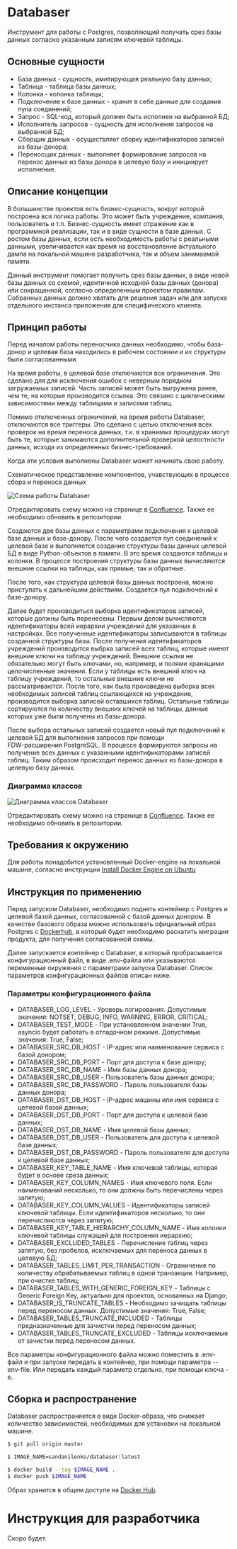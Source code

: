 # Databaser

Инструмент для работы с Postgres, позволяющий получать срез базы данных согласно указанным записям ключевой таблицы.

## Основные сущности

- База данных - сущность, имитирующая реальную базу данных;
- Таблица - таблица базы данных;
- Колонка - колонка таблицы;
- Подключение к базе данных - хранит в себе данные для создания пула соединений;
- Запрос - SQL-код, который должен быть исполнен на выбранной БД;
- Исполнитель запросов - сущность для исполнения запросов на выбранной БД;
- Сборщик данных - осуществляет сборку идентификаторов записей из базы-донора;
- Переносщик данных - выполняет формирование запросов на перенос данных из базы донора в целевую базу и инициирует исполнение.

## Описание концепции

В большинстве проектов есть бизнес-сущность, вокруг которой построена вся логика работы. Это может быть учреждение, 
компания, пользователь и т.п. Бизнес-сущность имеет отражение как в программной реализации, так и в виде сущности в 
базе данных. С ростом базы данных, если есть необходимость работы с реальными данными, увеличивается как время на 
восстановление актуального дампа на локальной машине разработчика, так и объем занимаемой памяти. 

Данный инструмент помогает получить срез базы данных, в виде новой базы данных со схемой, идентичной исходной базы 
данных (донора) или сокращенной, согласно определенным проектом правилам. Собранных данных должно хватать для решения 
задач или для запуска отдельного инстанса приложения для специфического клиента.

## Принцип работы

Перед началом работы переносчика данных необходимо, чтобы база-донор и целевая база находились в рабочем состоянии и их 
структуры были согласованными.

На время работы, в целевой базе отключаются все ограничения. Это сделано для для исключения ошибок с неверным порядком 
загружаемых записей. Часть записей может быть выгружена ранее, чем те, на которые производится ссылка. Это связано с 
циклическими зависимостями между таблицами и записями таблиц.

Помимо отключенных ограничений, на время работы Databaser, отключаются все триггеры. Это сделано с целью отключения 
всех проверок на время переноса данных, т.к. в хранимых процедурах могут быть те, которые занимаются дополнительной 
проверкой целостности данных, исходя из определенных бизнес-требований.

Когда эти условия выполнены Databaser может начинать свою работу.

Схематическое представление компонентов, учавствующих в процессе сбора и переноса данных

![Схема работы Databaser][scheme_of_work]

Отредактировать схему можно на странице в [Confluence](https://conf.bars.group/pages/viewpage.action?pageId=62541042). 
Также ее необходимо обновить в репозитории.

Создаются две базы данных с параметрами подключения к целевой базе данных и базе-донору. После чего создается пул 
соединений к целевой базе и выполняется создание структуры базы данных целевой БД в виде Python-объектов в памяти. В 
это время создаются таблицы и колонки. В процессе построения структуры базы данных вычисляются внешние ссылки на 
таблицы, как прямые, так и обратные.

После того, как структура целевой базы данных построена, можно приступать к дальнейшим действиям. Создается пул 
подключений к базе-донору. 

Далее будет производиться выборка идентификаторов записей, которые должны быть перенесены. 
Первым делом вычисляются идентификаторы всей иерархии учреждений для указанных в настройках. Все полученные 
идентификаторы записываются в таблицы созданной структуры базы. После получения идентификаторов учреждений 
производится выбрка записей всех таблиц, которые имеют внешние ключи на таблицу учреждений. Внешние ссылки не 
обязательно могут быть ключами, но, например, и полями хранящими целочисленные значения. Если у таблицы есть внешний 
ключ на таблицу учреждений, то остальные внешние ключи не рассматриваются. После того, как была произведена выборка 
всех необходимых записей таблиц ссылающихся на учреждение, производится выборка записей оставшихся таблиц. Остальные 
таблицы сортируются по количеству внешних ключей на таблицы, данные которых уже были получены из базы-донора. 

После выбора остальных записей создается новый пул подключений к целевой БД для выполнения запросов при помощи  
FDW-расширения PostgreSQL. В процессе формируются запросы на получение всех данных с указанными идентификаторами 
записей таблиц. Таким образом происходит перенос данных из базы-донора в целевую базу данных.

### Диаграмма классов

![Диаграмма классов Databaser][databaser_class_diagram]

Отредактировать схему можно на странице в [Confluence](https://conf.bars.group/pages/viewpage.action?pageId=62541042).
Также ее необходимо обновить в репозитории.

## Требования к окружению

Для работы понадобится установленный Docker-engine на локальной машине, согласно инструкции 
[Install Docker Engine on Ubuntu](https://docs.docker.com/engine/install/ubuntu/)

## Инструкция по применению

Перед запуском Databaser, необходимо поднять контейнер с Postgres и целевой базой данных, согласованной с базой данных 
донором. В качестве базового образа можно использовать официальный образ Postgres с 
[Dockerhub](https://hub.docker.com/_/postgres), в который будет необходимо раскатить миграции продукта, для получения 
согласованной схемы.

Далее запускается контейнер с Databaser, в который пробрасывается конфигурационный файл, в виде .env-файла или 
указываются переменные окружения с параметрами запуска Databaser. Список параметров конфигурационных файлов описан ниже.

### Параметры конфигурационного файла

- DATABASER_LOG_LEVEL - Уроверь логирования. Допустимые значения: NOTSET, DEBUG, INFO, WARNING, ERROR, CRITICAL;
- DATABASER_TEST_MODE - При установленном значении True, asyncio будет работать в отладочном режиме. Допустимые значения: True, False;
- DATABASER_SRC_DB_HOST - IP-адрес или наименование сервиса с базой донором;
- DATABASER_SRC_DB_PORT - Порт для доступа к базе донору;
- DATABASER_SRC_DB_NAME - Имя базы данных донора;
- DATABASER_SRC_DB_USER - Пользователь базы данных донора;
- DATABASER_SRC_DB_PASSWORD - Пароль пользователя базы данных донора;
- DATABASER_DST_DB_HOST - IP-адрес машины или имя сервиса с целевой базой данных;
- DATABASER_DST_DB_PORT - Порт для доступа к целевой базе данных;
- DATABASER_DST_DB_NAME - Имя целевой базы данных;
- DATABASER_DST_DB_USER - Пользователь для доступа к целевой базе данных;
- DATABASER_DST_DB_PASSWORD - Пароль пользователя для доступа к целевой базе данных;
- DATABASER_KEY_TABLE_NAME - Имя ключевой таблицы, которая будет в основе среза данных;
- DATABASER_KEY_COLUMN_NAMES - Имя ключевого поля. Если наименований несколько, то они должны быть перечислены через запятую;
- DATABASER_KEY_COLUMN_VALUES - Идентификаторы записей ключевой таблицы. Если идентификаторов несколько, то они перечисляются через запятую;
- DATABASER_KEY_TABLE_HIERARCHY_COLUMN_NAME - Имя колонки ключевой таблицы служащей для построения иерархию;
- DATABASER_EXCLUDED_TABLES - Перечисление таблиц через запятую, без пробелов, исключаемых для переноса данных в целевую БД;
- DATABASER_TABLES_LIMIT_PER_TRANSACTION - Ограничение по количеству обрабатываемых таблиц в одной транзакции. Например, при очистке таблиц;
- DATABASER_TABLES_WITH_GENERIC_FOREIGN_KEY - Таблицы с Generic Foreign Key, актуально для проектов, основанных на Django;
- DATABASER_IS_TRUNCATE_TABLES - Необходимо зачищать таблицы перед переносом данных. Допустимые значения: True, False;
- DATABASER_TABLES_TRUNCATE_INCLUDED - Таблицы предназначенные для зачистки перед переносом данных;
- DATABASER_TABLES_TRUNCATE_EXCLUDED - Таблицы исключаемые от зачистки перед переносом данных.

Все параметры конфигурационного файла можно поместить в .env-файл и при запуске передать в контейнер, при помощи 
параметра --env-file. Или передать каждый параметр отдельно, при помощи ключа -e.

## Сборка и распространение

Databaser распространяется в виде Docker-образа, что снижает количество зависимостей, необходимых для установки на 
локальной машине.

```bash
$ git pull origin master

$ IMAGE_NAME=sandanilenko/databaser:latest

$ docker build --tag $IMAGE_NAME .
$ docker push $IMAGE_NAME
```

Образ хранится в общем доступе на [Docker Hub](https://hub.docker.com/r/sandanilenko/databaser).

# Инструкция для разработчика

Скоро будет.

[scheme_of_work]: ./images/scheme_of_work.png "Scheme of work"
[databaser_class_diagram]: ./images/databaser_class_diagram.png "Databaser class diagram"